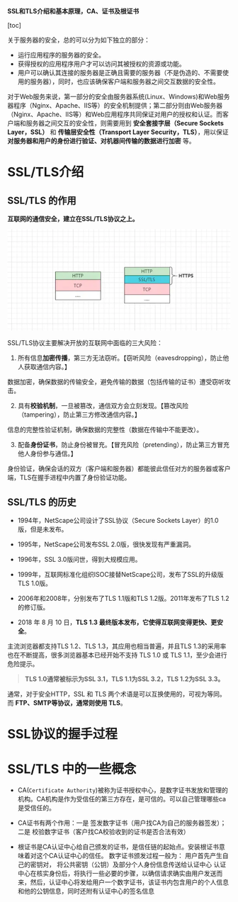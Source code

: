 **SSL和TLS介绍和基本原理，CA、证书及根证书**

[toc]

关于服务器的安全，总的可以分为如下独立的部分：

- 运行应用程序的服务器的安全。
- 获得授权的应用程序用户才可以访问其被授权的资源或功能。
- 用户可以确认其连接的服务器是正确且需要的服务器（不是伪造的、不需要使用的服务器），同时，也应该确保客户端和服务器之间交互数据的安全性。

对于Web服务来说，第一部分的安全由服务器系统(Linux、Windows)和Web服务器程序（Nginx、Apache、IIS等）的安全机制提供；第二部分则由Web服务器（Nginx、Apache、IIS等）和Web应用程序共同保证对用户的授权和认证。而客户端和服务器之间交互的安全性，则需要用到 **安全套接字层（Secure Sockets Layer，SSL）** 和 **传输层安全性（Transport Layer Security，TLS）**，用以保证 **对服务器和用户的身份进行验证、对机器间传输的数据进行加密** 等。

# SSL/TLS介绍

## SSL/TLS 的作用

**互联网的通信安全，建立在SSL/TLS协议之上。** 

![](img/20230131132005.png)  

SSL/TLS协议主要解决开放的互联网中面临的三大风险：

1. 所有信息**加密传播**，第三方无法窃听。【窃听风险（eavesdropping），防止他人获取通信内容。】

数据加密，确保数据的传输安全，避免传输的数据（包括传输的证书）遭受窃听攻击。

2. 具有**校验机制**，一旦被篡改，通信双方会立刻发现。【篡改风险（tampering），防止第三方修改通信内容。】

信息的完整性验证机制，确保数据的完整性（数据在传输中不能更改）。

3. 配备**身份证书**，防止身份被冒充。【冒充风险（pretending），防止第三方冒充他人身份参与通信。】

身份验证，确保会话的双方（客户端和服务器）都能彼此信任对方的服务器或客户端，TLS在握手进程中内置了身份验证功能。

## SSL/TLS 的历史

- 1994年，NetScape公司设计了SSL协议（Secure Sockets Layer）的1.0版，但是未发布。

- 1995年，NetScape公司发布SSL 2.0版，很快发现有严重漏洞。

- 1996年，SSL 3.0版问世，得到大规模应用。

- 1999年，互联网标准化组织ISOC接替NetScape公司，发布了SSL的升级版TLS 1.0版。

- 2006年和2008年，分别发布了TLS 1.1版和TLS 1.2版。2011年发布了TLS 1.2的修订版。

- 2018 年 8 月 10 日，**TLS 1.3 最终版本发布，它使得互联网变得更快、更安全**。

主流浏览器都支持TLS 1.2、TLS 1.3，其应用也相当普遍，并且TLS 1.3的采用率也在不断提高，很多浏览器基本已经开始不支持 TLS 1.0 或 TLS 1.1，至少会进行危险提示。

> **TLS 1.0通常被标示为SSL 3.1，TLS 1.1为SSL 3.2，TLS 1.2为SSL 3.3。**

通常，对于安全HTTP，SSL 和 TLS 两个术语是可以互换使用的，可视为等同。而 **FTP、SMTP等协议，通常则使用 TLS**。

# SSL协议的握手过程



# SSL/TLS 中的一些概念

- CA(`Certificate Authority`)被称为证书授权中心，是数字证书发放和管理的机构。CA机构是作为受信任的第三方存在，是可信的。可以自己管理哪些ca是受信任的。

- CA证书有两个作用：一是 签发数字证书（用户找CA为自己的服务器签发）；二是 校验数字证书（客户找CA校验收到的证书是否合法有效）

- 根证书是CA认证中心给自己颁发的证书，是信任链的起始点。安装根证书意味着对这个CA认证中心的信任。
数字证书颁发过程一般为：
用户首先产生自己的密钥对，
将公共密钥（公钥）及部分个人身份信息传送给认证中心
认证中心在核实身份后，将执行一些必要的步骤，以确信请求确实由用户发送而来，然后，认证中心将发给用户一个数字证书，该证书内包含用户的个人信息和他的公钥信息，同时还附有认证中心的签名信息


## 